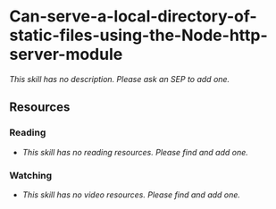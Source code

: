 # Can-serve-a-local-directory-of-static-files-using-the-Node-http-server-module

_This skill has no description. Please ask an SEP to add one._

## Resources

### Reading

- _This skill has no reading resources. Please find and add one._

### Watching

- _This skill has no video resources. Please find and add one._
